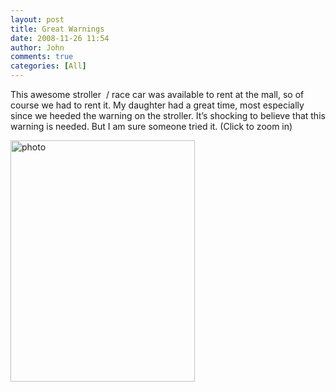 ```yaml
---
layout: post
title: Great Warnings
date: 2008-11-26 11:54
author: John
comments: true
categories: [All]
---
```

<p>This awesome stroller&#160; / race car was available to rent at the mall, so of course we had to rent it. My daughter had a great time, most especially since we heeded the warning on the stroller. It’s shocking to believe that this warning is needed. But I am sure someone tried it. (Click to zoom in)</p>  <p><a href="/wp-content/uploads/files/media/image/WindowsLiveWriter/GreatWarnings_A77B/photo_2.jpg"><img title="photo" style="border-right: 0px; border-top: 0px; display: inline; border-left: 0px; border-bottom: 0px" height="386" alt="photo" src="/wp-content/uploads/files/media/image/WindowsLiveWriter/GreatWarnings_A77B/photo_thumb.jpg" width="295" border="0" /></a></p>

